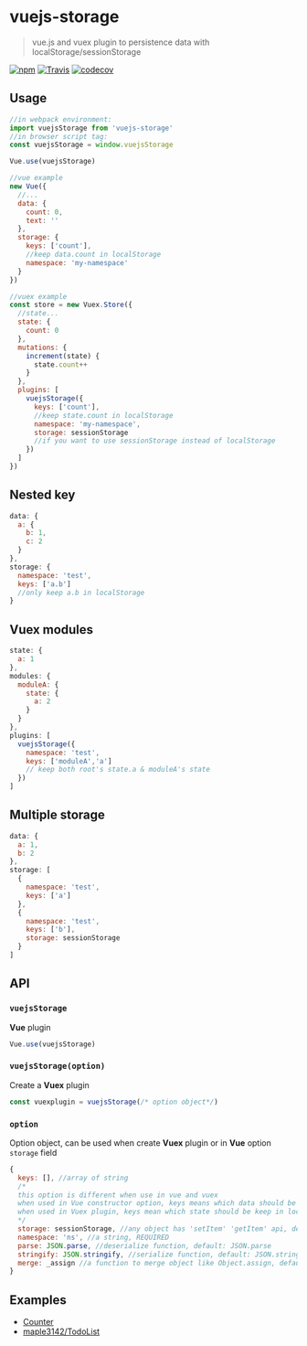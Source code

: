 # vuejs-storage

> vue.js and vuex plugin to persistence data with localStorage/sessionStorage

[![npm](https://img.shields.io/npm/v/vuejs-storage.svg?style=flat-square)](https://www.npmjs.com/package/vuejs-storage)
[![Travis](https://img.shields.io/travis/maple3142/vuejs-storage.svg?style=flat-square)](https://travis-ci.org/maple3142/vuejs-storage)
[![codecov](https://img.shields.io/codecov/c/github/maple3142/vuejs-storage.svg?style=flat-square)](https://codecov.io/gh/maple3142/vuejs-storage)

## Usage

```js
//in webpack environment:
import vuejsStorage from 'vuejs-storage'
//in browser script tag:
const vuejsStorage = window.vuejsStorage

Vue.use(vuejsStorage)

//vue example
new Vue({
  //...
  data: {
    count: 0,
    text: ''
  },
  storage: {
    keys: ['count'],
    //keep data.count in localStorage
    namespace: 'my-namespace'
  }
})

//vuex example
const store = new Vuex.Store({
  //state...
  state: {
    count: 0
  },
  mutations: {
    increment(state) {
      state.count++
    }
  },
  plugins: [
    vuejsStorage({
      keys: ['count'],
      //keep state.count in localStorage
      namespace: 'my-namespace',
      storage: sessionStorage
      //if you want to use sessionStorage instead of localStorage
    })
  ]
})
```

## Nested key

```javascript
data: {
  a: {
    b: 1,
    c: 2
  }
},
storage: {
  namespace: 'test',
  keys: ['a.b']
  //only keep a.b in localStorage
}
```

## Vuex modules

```javascript
state: {
  a: 1
},
modules: {
  moduleA: {
    state: {
      a: 2
    }
  }
},
plugins: [
  vuejsStorage({
    namespace: 'test',
    keys: ['moduleA','a']
    // keep both root's state.a & moduleA's state
  })
]
```

## Multiple storage

```javascript
data: {
  a: 1,
  b: 2
},
storage: [
  {
    namespace: 'test',
    keys: ['a']
  },
  {
    namespace: 'test',
    keys: ['b'],
    storage: sessionStorage
  }
]
```

## API

### `vuejsStorage`

**Vue** plugin

```javascript
Vue.use(vuejsStorage)
```

### `vuejsStorage(option)`

Create a **Vuex** plugin

```javascript
const vuexplugin = vuejsStorage(/* option object*/)
```

### `option`

Option object, can be used when create **Vuex** plugin or in **Vue** option `storage` field

```javascript
{
  keys: [], //array of string
  /*
  this option is different when use in vue and vuex
  when used in Vue constructor option, keys means which data should be keep in localStorage
  when used in Vuex plugin, keys mean which state should be keep in localStorage
  */
  storage: sessionStorage, //any object has 'setItem' 'getItem' api, default: localStorage
  namespace: 'ns', //a string, REQUIRED
  parse: JSON.parse, //deserialize function, default: JSON.parse
  stringify: JSON.stringify, //serialize function, default: JSON.stringify
  merge: _assign //a function to merge object like Object.assign, default: internal implementation(src/assign.ts)
}
```

## Examples

* [Counter](https://rawgit.com/maple3142/vuejs-storage/master/example.html)
* [maple3142/TodoList](https://github.com/maple3142/TodoList)
